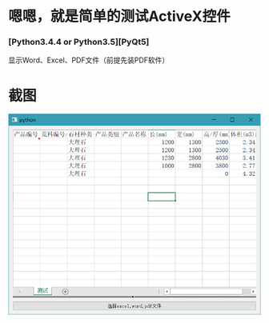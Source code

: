 # 嗯嗯，就是简单的测试ActiveX控件

### [Python3.4.4 or Python3.5][PyQt5]

显示Word、Excel、PDF文件（前提先装PDF软件）

# 截图
![截图1](ScreenShot/excel.png)